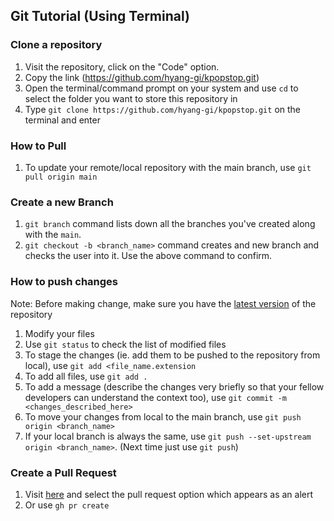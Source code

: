 ## Git Tutorial (Using Terminal)

### Clone a repository

1. Visit the repository, click on the "Code" option. 
2. Copy the link (https://github.com/hyang-gi/kpopstop.git)
3. Open the terminal/command prompt on your system and use `cd` to select the folder you want to store this repository in
4. Type `git clone https://github.com/hyang-gi/kpopstop.git` on the terminal and enter


### How to Pull

1. To update your remote/local repository with the main branch, use `git pull origin main`

### Create a new Branch 

1. `git branch` command lists down all the branches you've created along with the `main`. 
2. `git checkout -b <branch_name>` command creates and new branch and checks the user into it. Use the above command to confirm.

### How to push changes

Note: Before making change, make sure you have the [latest version](#how-to-pull) of the repository 

1. Modify your files
2. Use `git status` to check the list of modified files
3. To stage the changes (ie. add them to be pushed to the repository from local), use `git add <file_name.extension`
4. To add all files, use `git add .`
5. To add a message (describe the changes very briefly so that your fellow developers can understand the context too), use `git commit -m <changes_described_here>`
6. To move your changes from local to the main branch, use `git push origin <branch_name>`
7. If your local branch is always the same, use `git push --set-upstream origin <branch_name>`. (Next time just use `git push`)


### Create a Pull Request

1. Visit [here](https://github.com/hyang-gi/kpopstop/pulls) and select the pull request option which appears as an alert
2. Or use `gh pr create`
